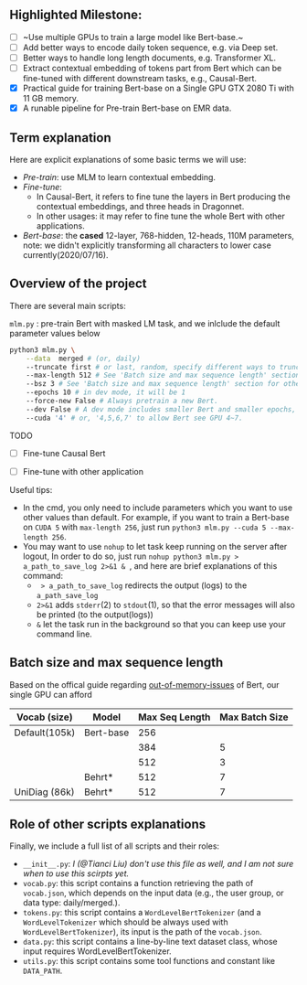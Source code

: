 ## Highlighted Milestone:

- [ ] ~Use multiple GPUs to train a large model like Bert-base.~
- [ ] Add better ways to encode daily token sequence, e.g. via Deep set.
- [ ] Better ways to handle long length documents, e.g. Transformer XL.
- [ ] Extract contextual embedding of tokens part from Bert which can be fine-tuned with different downstream tasks, e.g., Causal-Bert.
- [x] Practical guide for training Bert-base on a Single GPU GTX 2080 Ti with 11 GB memory.
- [x] A runable pipeline for Pre-train Bert-base on EMR data.

## Term explanation

Here are explicit explanations of some basic terms we will use:

- *Pre-train*: use MLM to learn contextual embedding.
- *Fine-tune*: 
  - In Causal-Bert, it refers to fine tune the layers in Bert producing the contextual embeddings, and three heads in Dragonnet.
  - In other usages: it may refer to fine tune the whole Bert with other applications. 
- *Bert-base*: the **cased** 12-layer, 768-hidden, 12-heads, 110M parameters, note: we didn't explicitly transforming all characters to lower case currently(2020/07/16). 

## Overview of the project

There are several main scripts:

`mlm.py` : pre-train Bert with masked LM task, and we inlclude the default parameter values below

```bash
python3 mlm.py \
	--data  merged # (or, daily)
	--truncate first # or last, random, specify different ways to truncate a sequence longer than max-length.
	--max-length 512 # See 'Batch size and max sequence length' section for other choices.
	--bsz 3 # See 'Batch size and max sequence length' section for other choices.
	--epochs 10 # in dev mode, it will be 1
	--force-new False # Always pretrain a new Bert.
	--dev False # A dev mode includes smaller Bert and smaller epochs, check if the codes can run.
	--cuda '4' # or, '4,5,6,7' to allow Bert see GPU 4~7.
```

TODO

- [ ] Fine-tune Causal Bert

- [ ] Fine-tune with other application

  

Useful tips: 

- In the cmd, you only need to include parameters which you want to use other values than default. For example, if you want to train a Bert-base on `CUDA 5` with `max-length 256`, just run `python3 mlm.py --cuda 5 --max-length 256`. 
- You may want to use `nohup` to let task keep running on the server after logout, In order to do so, just run `nohup python3 mlm.py > a_path_to_save_log 2>&1 & `, and here are brief explanations of this command:
  - ` > a_path_to_save_log` redirects the output (logs) to the `a_path_save_log`
  - `2>&1` adds `stderr`(2) to `stdout`(1), so that the error messages will also be printed (to the output(logs))
  - `&` let the task run in the background so that you can keep use your command line.

## Batch size and max sequence length

Based on the offical guide regarding [out-of-memory-issues](https://github.com/google-research/bert#out-of-memory-issues) of Bert, our single GPU can afford 

| Vocab (size)    | Model     | Max Seq Length | Max Batch Size |
| -------- | --------- | -------------- | -------------- |
| Default(105k)  | Bert-base | 256            |                |
|   |	       | 384	        | 5              |
|   |           | 512            | 3              |
|   | Behrt*    | 512 	        | 7              | 
| UniDiag (86k) | Behrt*    | 512 	        | 7              | 



## Role of other scripts explanations

Finally, we include a full list of all scripts and their roles:

- `__init__.py`: *I (@Tianci Liu) don't use this file as well, and I am not sure when to use this scirpts yet.*
- `vocab.py`: this script contains a function retrieving the path of `vocab.json`, which depends on the input data (e.g., the user group, or data type: daily/merged.).
- `tokens.py`: this script contains a `WordLevelBertTokenizer` (and a `WordLevelTokenizer` which should be always used with `WordLevelBertTokenizer`), its input is the path of the `vocab.json`. 
- `data.py`: this script contains a line-by-line text dataset class, whose input requires WordLevelBertTokenizer.
- `utils.py`: this script contains some tool functions and constant like `DATA_PATH`. 
